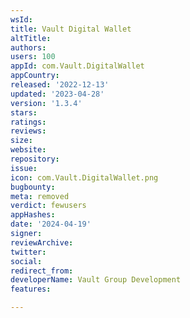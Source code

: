 ```yaml
---
wsId: 
title: Vault Digital Wallet
altTitle: 
authors: 
users: 100
appId: com.Vault.DigitalWallet
appCountry: 
released: '2022-12-13'
updated: '2023-04-28'
version: '1.3.4'
stars: 
ratings: 
reviews: 
size: 
website: 
repository: 
issue: 
icon: com.Vault.DigitalWallet.png
bugbounty: 
meta: removed
verdict: fewusers
appHashes: 
date: '2024-04-19'
signer: 
reviewArchive: 
twitter: 
social: 
redirect_from: 
developerName: Vault Group Development
features: 

---
```


